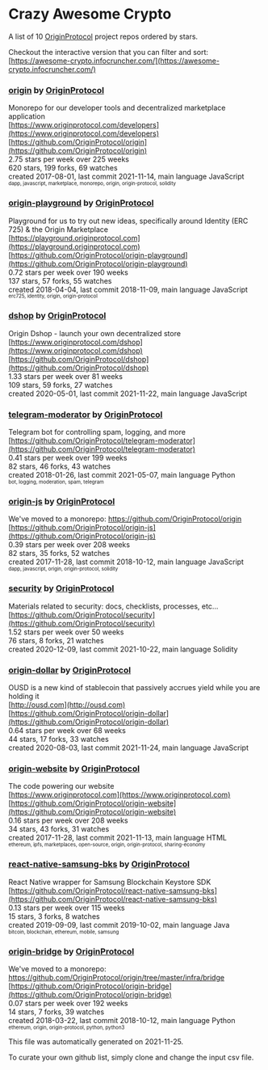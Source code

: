 # Crazy Awesome Crypto
A list of 10 [OriginProtocol](https://github.com/OriginProtocol) project repos ordered by stars.  

Checkout the interactive version that you can filter and sort: 
[https://awesome-crypto.infocruncher.com/](https://awesome-crypto.infocruncher.com/)  


### [origin](https://github.com/OriginProtocol/origin) by [OriginProtocol](https://github.com/OriginProtocol)  
Monorepo for our developer tools and decentralized marketplace application  
[https://www.originprotocol.com/developers](https://www.originprotocol.com/developers)  
[https://github.com/OriginProtocol/origin](https://github.com/OriginProtocol/origin)  
2.75 stars per week over 225 weeks  
620 stars, 199 forks, 69 watches  
created 2017-08-01, last commit 2021-11-14, main language JavaScript  
<sub><sup>dapp, javascript, marketplace, monorepo, origin, origin-protocol, solidity</sup></sub>


### [origin-playground](https://github.com/OriginProtocol/origin-playground) by [OriginProtocol](https://github.com/OriginProtocol)  
Playground for us to try out new ideas, specifically around Identity (ERC 725) & the Origin Marketplace  
[https://playground.originprotocol.com](https://playground.originprotocol.com)  
[https://github.com/OriginProtocol/origin-playground](https://github.com/OriginProtocol/origin-playground)  
0.72 stars per week over 190 weeks  
137 stars, 57 forks, 55 watches  
created 2018-04-04, last commit 2018-11-09, main language JavaScript  
<sub><sup>erc725, identity, origin, origin-protocol</sup></sub>


### [dshop](https://github.com/OriginProtocol/dshop) by [OriginProtocol](https://github.com/OriginProtocol)  
Origin Dshop - launch your own decentralized store  
[https://www.originprotocol.com/dshop](https://www.originprotocol.com/dshop)  
[https://github.com/OriginProtocol/dshop](https://github.com/OriginProtocol/dshop)  
1.33 stars per week over 81 weeks  
109 stars, 59 forks, 27 watches  
created 2020-05-01, last commit 2021-11-22, main language JavaScript  


### [telegram-moderator](https://github.com/OriginProtocol/telegram-moderator) by [OriginProtocol](https://github.com/OriginProtocol)  
Telegram bot for controlling spam, logging, and more  
[https://github.com/OriginProtocol/telegram-moderator](https://github.com/OriginProtocol/telegram-moderator)  
0.41 stars per week over 199 weeks  
82 stars, 46 forks, 43 watches  
created 2018-01-26, last commit 2021-05-07, main language Python  
<sub><sup>bot, logging, moderation, spam, telegram</sup></sub>


### [origin-js](https://github.com/OriginProtocol/origin-js) by [OriginProtocol](https://github.com/OriginProtocol)  
We've moved to a monorepo: https://github.com/OriginProtocol/origin  
[https://github.com/OriginProtocol/origin-js](https://github.com/OriginProtocol/origin-js)  
0.39 stars per week over 208 weeks  
82 stars, 35 forks, 52 watches  
created 2017-11-28, last commit 2018-10-12, main language JavaScript  
<sub><sup>dapp, javascript, origin, origin-protocol, solidity</sup></sub>


### [security](https://github.com/OriginProtocol/security) by [OriginProtocol](https://github.com/OriginProtocol)  
Materials related to security: docs, checklists, processes, etc...  
[https://github.com/OriginProtocol/security](https://github.com/OriginProtocol/security)  
1.52 stars per week over 50 weeks  
76 stars, 8 forks, 21 watches  
created 2020-12-09, last commit 2021-10-22, main language Solidity  


### [origin-dollar](https://github.com/OriginProtocol/origin-dollar) by [OriginProtocol](https://github.com/OriginProtocol)  
OUSD is a new kind of stablecoin that passively accrues yield while you are holding it  
[http://ousd.com](http://ousd.com)  
[https://github.com/OriginProtocol/origin-dollar](https://github.com/OriginProtocol/origin-dollar)  
0.64 stars per week over 68 weeks  
44 stars, 17 forks, 33 watches  
created 2020-08-03, last commit 2021-11-24, main language JavaScript  


### [origin-website](https://github.com/OriginProtocol/origin-website) by [OriginProtocol](https://github.com/OriginProtocol)  
The code powering our website  
[https://www.originprotocol.com](https://www.originprotocol.com)  
[https://github.com/OriginProtocol/origin-website](https://github.com/OriginProtocol/origin-website)  
0.16 stars per week over 208 weeks  
34 stars, 43 forks, 31 watches  
created 2017-11-28, last commit 2021-11-13, main language HTML  
<sub><sup>ethereum, ipfs, marketplaces, open-source, origin, origin-protocol, sharing-economy</sup></sub>


### [react-native-samsung-bks](https://github.com/OriginProtocol/react-native-samsung-bks) by [OriginProtocol](https://github.com/OriginProtocol)  
React Native wrapper for Samsung Blockchain Keystore SDK  
[https://github.com/OriginProtocol/react-native-samsung-bks](https://github.com/OriginProtocol/react-native-samsung-bks)  
0.13 stars per week over 115 weeks  
15 stars, 3 forks, 8 watches  
created 2019-09-09, last commit 2019-10-02, main language Java  
<sub><sup>bitcoin, blockchain, ethereum, mobile, samsung</sup></sub>


### [origin-bridge](https://github.com/OriginProtocol/origin-bridge) by [OriginProtocol](https://github.com/OriginProtocol)  
We've moved to a monorepo: https://github.com/OriginProtocol/origin/tree/master/infra/bridge  
[https://github.com/OriginProtocol/origin-bridge](https://github.com/OriginProtocol/origin-bridge)  
0.07 stars per week over 192 weeks  
14 stars, 7 forks, 39 watches  
created 2018-03-22, last commit 2018-10-12, main language Python  
<sub><sup>ethereum, origin, origin-protocol, python, python3</sup></sub>


This file was automatically generated on 2021-11-25.  

To curate your own github list, simply clone and change the input csv file.  